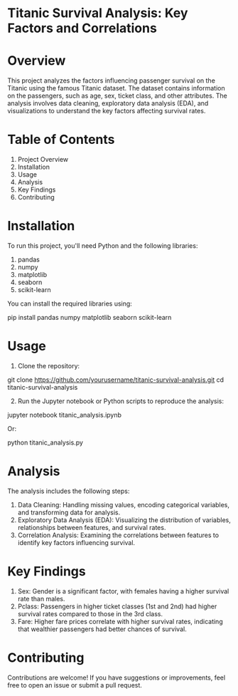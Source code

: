 # Titanic Survival Analysis: Key Factors and Correlations

# Overview

This project analyzes the factors influencing passenger survival on the Titanic using the famous Titanic dataset. The dataset contains information on the passengers, such as age, sex, ticket class, and other attributes. The analysis involves data cleaning, exploratory data analysis (EDA), and visualizations to understand the key factors affecting survival rates.

# Table of Contents

1. Project Overview
2. Installation
3. Usage
4. Analysis
5. Key Findings
6. Contributing

# Installation

To run this project, you'll need Python and the following libraries:
1. pandas
2. numpy
3. matplotlib
4. seaborn
5. scikit-learn

You can install the required libraries using:

pip install pandas numpy matplotlib seaborn scikit-learn

# Usage

1. Clone the repository:

git clone https://github.com/yourusername/titanic-survival-analysis.git
cd titanic-survival-analysis

2. Run the Jupyter notebook or Python scripts to reproduce the analysis:

jupyter notebook titanic_analysis.ipynb

Or:

python titanic_analysis.py

# Analysis
The analysis includes the following steps:

1. Data Cleaning: Handling missing values, encoding categorical variables, and transforming data for analysis.
2. Exploratory Data Analysis (EDA): Visualizing the distribution of variables, relationships between features, and survival rates.
3. Correlation Analysis: Examining the correlations between features to identify key factors influencing survival.

# Key Findings
1. Sex: Gender is a significant factor, with females having a higher survival rate than males.
2. Pclass: Passengers in higher ticket classes (1st and 2nd) had higher survival rates compared to those in the 3rd class.
3. Fare: Higher fare prices correlate with higher survival rates, indicating that wealthier passengers had better chances of survival.

# Contributing
Contributions are welcome! If you have suggestions or improvements, feel free to open an issue or submit a pull request.
